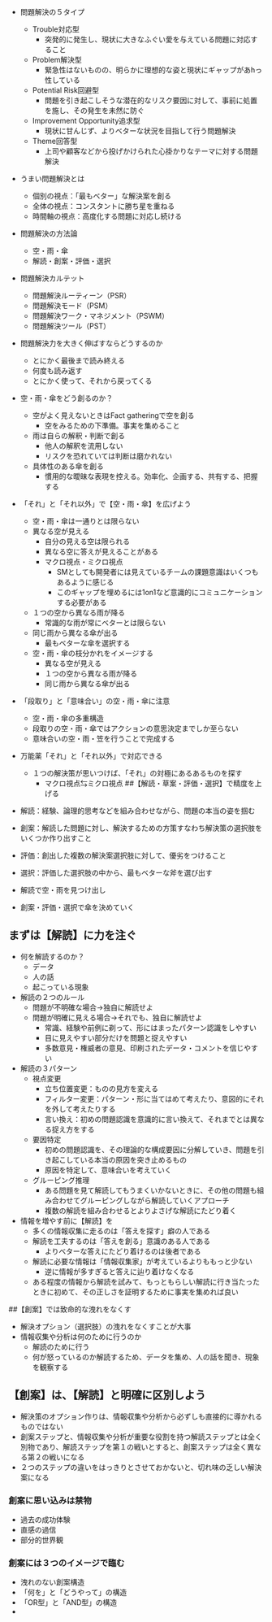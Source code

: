 - 問題解決の５タイプ
  - Trouble対応型
    - 突発的に発生し、現状に大きなふぐい愛を与えている問題に対応すること
  - Problem解決型
    - 緊急性はないものの、明らかに理想的な姿と現状にギャップがあhっ性している
  - Potential Risk回避型
    - 問題を引き起こしそうな潜在的なリスク要因に対して、事前に処置を施し、その発生を未然に防ぐ
  - Improvement Opportunity追求型
    - 現状に甘んじず、よりベターな状況を目指して行う問題解決
  - Theme回答型
    - 上司や顧客などから投げかけられた心掛かりなテーマに対する問題解決
- うまい問題解決とは
  - 個別の視点：「最もベター」な解決案を創る
  - 全体の視点：コンスタントに勝ち星を重ねる
  - 時間軸の視点：高度化する問題に対応し続ける
- 問題解決の方法論
  - 空・雨・傘
  - 解読・創案・評価・選択
- 問題解決カルテット
  - 問題解決ルーティーン（PSR）
  - 問題解決モード（PSM）
  - 問題解決ワーク・マネジメント（PSWM）
  - 問題解決ツール（PST）
- 問題解決力を大きく伸ばすならどうするのか
  - とにかく最後まで読み終える
  - 何度も読み返す
  - とにかく使って、それから戻ってくる

- 空・雨・傘をどう創るのか？
  - 空がよく見えないときはFact gatheringで空を創る
    - 空をみるための下準備。事実を集めること
  - 雨は自らの解釈・判断で創る
    - 他人の解釈を流用しない
    - リスクを恐れていては判断は磨かれない
  - 具体性のある傘を創る
    - 慣用的な曖昧な表現を控える。効率化、企画する、共有する、把握する

- 「それ」と「それ以外」で【空・雨・傘】を広げよう
  - 空・雨・傘は一通りとは限らない
  - 異なる空が見える
    - 自分の見える空は限られる
    - 異なる空に答えが見えることがある
    - マクロ視点・ミクロ視点
      - SMとしても開発者には見えているチームの課題意識はいくつもあるように感じる
      - このギャップを埋めるには1on1など意識的にコミュニケーションする必要がある
  - １つの空から異なる雨が降る
    - 常識的な雨が常にベターとは限らない
  - 同じ雨から異なる傘が出る
    - 最もベターな傘を選択する
  - 空・雨・傘の枝分かれをイメージする
    - 異なる空が見える
    - １つの空から異なる雨が降る
    - 同じ雨から異なる傘が出る
- 「段取り」と「意味合い」の空・雨・傘に注意
  - 空・雨・傘の多重構造
  - 段取りの空・雨・傘ではアクションの意思決定までしか至らない
  - 意味合いの空・雨・笠を行うことで完成する
- 万能薬「それ」と「それ以外」で対応できる
  - １つの解決策が思いつけば、「それ」の対極にあるあるものを探す
    - マクロ視点⇆ミクロ視点
##【解読・草案・評価・選択】で精度を上げる
- 解読：経験、論理的思考などを組み合わせながら、問題の本当の姿を掴む
- 創案：解読した問題に対し、解決するための方策すなわち解決策の選択肢をいくつか作り出すこと
- 評価：創出した複数の解決案選択肢に対して、優劣をつけること
- 選択：評価した選択肢の中から、最もベターな斧を選び出す
- 解読で空・雨を見つけ出し
- 創案・評価・選択で傘を決めていく
## まずは【解読】に力を注ぐ
- 何を解読するのか？
  - データ
  - 人の話
  - 起こっている現象
- 解読の２つのルール
  - 問題が不明確な場合→独自に解読せよ
  - 問題が明確に見える場合→それでも、独自に解読せよ
    - 常識、経験や前例に剃って、形にはまったパターン認識をしやすい
    - 目に見えやすい部分だけを問題と捉えやすい
    - 多数意見・権威者の意見、印刷されたデータ・コメントを信じやすい
- 解読の３パターン
  - 視点変更
    - 立ち位置変更：ものの見方を変える
    - フィルター変更：パターン・形に当てはめて考えたり、意図的にそれを外して考えたりする
    - 言い換え：初めの問題認識を意識的に言い換えて、それまでとは異なる捉え方をする
  - 要因特定
    - 初めの問題認識を、その理論的な構成要因に分解していき、問題を引き起こしている本当の原因を突き止めるもの
    - 原因を特定して、意味合いを考えていく
  - グルーピング推理
    - ある問題を見て解読してもうまくいかないときに、その他の問題も組み合わせてグルーピングしながら解読していくアプローチ
    - 複数の解読を組み合わせるとよりよさげな解読にたどり着く
- 情報を増やす前に【解読】を
  - 多くの情報収集に走るのは「答えを探す」癖の人である
  - 解読を工夫するのは「答えを創る」意識のある人である
    - よりベターな答えにたどり着けるのは後者である
  - 解読に必要な情報は「情報収集家」が考えているよりももっと少ない
    - 逆に情報が多すぎると答えに辿り着けなくなる
  - ある程度の情報から解読を試みて、もっともらしい解読に行き当たったときに初めて、その正しさを証明するために事実を集めれば良い

##【創案】では致命的な洩れをなくす
- 解決オプション（選択肢）の洩れをなくすことが大事
- 情報収集や分析は何のために行うのか
  - 解読のために行う
  - 何が怒っているのか解読するため、データを集め、人の話を聞き、現象を観察する

## 【創案】は、【解読】と明確に区別しよう
- 解決策のオプション作りは、情報収集や分析から必ずしも直接的に導かれるものではない
- 創案ステップと、情報収集や分析が重要な役割を持つ解読ステップとは全く別物であり、解読ステップを第１の戦いとすると、創案ステップは全く異なる第２の戦いになる
- ２つのステップの違いをはっきりとさせておかないと、切れ味の乏しい解決案になる

### 創案に思い込みは禁物
- 過去の成功体験
- 直感の過信
- 部分的世界観

### 創案には３つのイメージで臨む
- 洩れのない創案構造
- 「何を」と「どうやって」の構造
- 「OR型」と「AND型」の構造
- 
